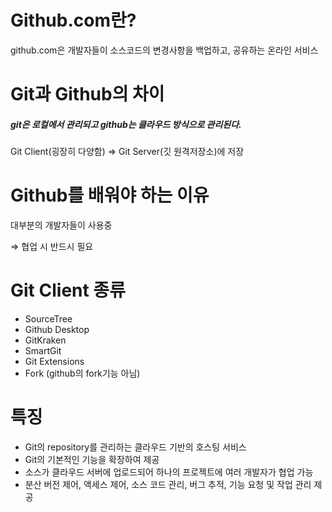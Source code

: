 
# Github.com란?

github.com은 개발자들이 소스코드의 변경사항을 백업하고, 공유하는 온라인 서비스

# Git과 Github의 차이
##### git은 로컬에서 관리되고 github는 클라우드 방식으로 관리된다.

Git Client(굉장히 다양함) ⇒ Git Server(깃 원격저장소)에 저장

# Github를 배워야 하는 이유

대부분의 개발자들이 사용중

⇒ 협업 시 반드시 필요

# Git Client 종류
- SourceTree
- Github Desktop
- GitKraken
- SmartGit
- Git Extensions
- Fork (github의 fork기능 아님)

# 특징

- Git의 repository를 관리하는 클라우드 기반의 호스팅 서비스
- Git의 기본적인 기능을 확장하여 제공
- 소스가 클라우드 서버에 업로드되어 하나의 프로젝트에 여러 개발자가 협업 가능
- 분산 버전 제어, 액세스 제어, 소스 코드 관리, 버그 추적, 기능 요청 및 작업 관리 제공

